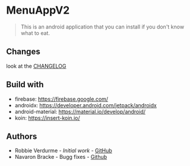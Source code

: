 # MenuAppV2
> This is an android application that you can install if you don't know what to eat.

## Changes
look at the [CHANGELOG](https://github.com/RobbieVerdurme/MenuAppV2/tree/develop)

## Build with
- firebase: https://firebase.google.com/
- androidx: https://developer.android.com/jetpack/androidx
- android-material: https://material.io/develop/android/
- koin: https://insert-koin.io/

## Authors
- Robbie Verdurme - *Initial work* - [GitHub](https://github.com/RobbieVerdurme)
- Navaron Bracke - Bugg fixes - [Github](https://github.com/BrackeNavaron)
